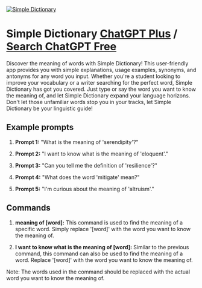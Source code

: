 
[![Simple Dictionary](https://files.oaiusercontent.com/file-rBFRzQ4PQ1NJWiGBpsshXlgh?se=2123-10-18T20%3A20%3A19Z&sp=r&sv=2021-08-06&sr=b&rscc=max-age%3D31536000%2C%20immutable&rscd=attachment%3B%20filename%3D9fbcc996-b441-4b3f-bcc6-03f6cd12ebbc.png&sig=cRG604AH0IeNgWvprZsLDEWCM17Xy1//ZKv86L5r2Kg%3D)](https://chat.openai.com/g/g-jKa7EZgih-simple-dictionary)

# Simple Dictionary [ChatGPT Plus](https://chat.openai.com/g/g-jKa7EZgih-simple-dictionary) / [Search ChatGPT Free](https://gptcall.net/index.html#/?search=Simple%20Dictionary)

Discover the meaning of words with Simple Dictionary! This user-friendly app provides you with simple explanations, usage examples, synonyms, and antonyms for any word you input. Whether you're a student looking to improve your vocabulary or a writer searching for the perfect word, Simple Dictionary has got you covered. Just type or say the word you want to know the meaning of, and let Simple Dictionary expand your language horizons. Don't let those unfamiliar words stop you in your tracks, let Simple Dictionary be your linguistic guide!

## Example prompts

1. **Prompt 1:** "What is the meaning of 'serendipity'?"

2. **Prompt 2:** "I want to know what is the meaning of 'eloquent'."

3. **Prompt 3:** "Can you tell me the definition of 'resilience'?"

4. **Prompt 4:** "What does the word 'mitigate' mean?"

5. **Prompt 5:** "I'm curious about the meaning of 'altruism'."

## Commands

1. **meaning of [word]:** This command is used to find the meaning of a specific word. Simply replace '[word]' with the word you want to know the meaning of.

2. **I want to know what is the meaning of [word]:** Similar to the previous command, this command can also be used to find the meaning of a word. Replace '[word]' with the word you want to know the meaning of.

Note: The words used in the command should be replaced with the actual word you want to know the meaning of.


